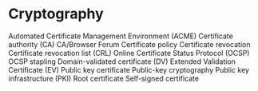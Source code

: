 # Cryptography

Automated Certificate Management Environment (ACME)
Certificate authority (CA)
CA/Browser Forum
Certificate policy
Certificate revocation
Certificate revocation list (CRL)
Online Certificate Status Protocol (OCSP)
OCSP stapling
Domain-validated certificate (DV)
Extended Validation Certificate (EV)
Public key certificate
Public-key cryptography
Public key infrastructure (PKI)
Root certificate
Self-signed certificate
